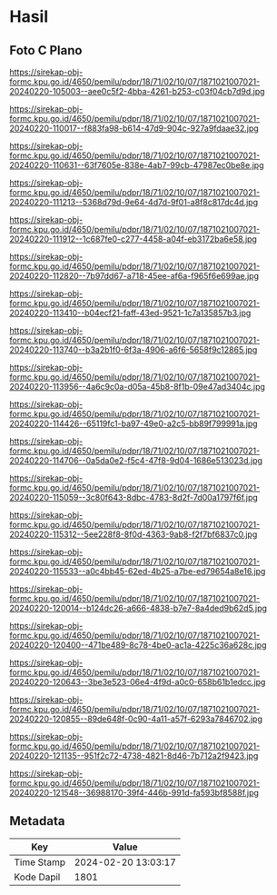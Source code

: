 # Hasil

## Foto C Plano

https://sirekap-obj-formc.kpu.go.id/4650/pemilu/pdpr/18/71/02/10/07/1871021007021-20240220-105003--aee0c5f2-4bba-4261-b253-c03f04cb7d9d.jpg

https://sirekap-obj-formc.kpu.go.id/4650/pemilu/pdpr/18/71/02/10/07/1871021007021-20240220-110017--f883fa98-b614-47d9-904c-927a9fdaae32.jpg

https://sirekap-obj-formc.kpu.go.id/4650/pemilu/pdpr/18/71/02/10/07/1871021007021-20240220-110631--63f7605e-838e-4ab7-99cb-47987ec0be8e.jpg

https://sirekap-obj-formc.kpu.go.id/4650/pemilu/pdpr/18/71/02/10/07/1871021007021-20240220-111213--5368d79d-9e64-4d7d-9f01-a8f8c817dc4d.jpg

https://sirekap-obj-formc.kpu.go.id/4650/pemilu/pdpr/18/71/02/10/07/1871021007021-20240220-111912--1c687fe0-c277-4458-a04f-eb3172ba6e58.jpg

https://sirekap-obj-formc.kpu.go.id/4650/pemilu/pdpr/18/71/02/10/07/1871021007021-20240220-112820--7b97dd67-a718-45ee-af6a-f965f6e699ae.jpg

https://sirekap-obj-formc.kpu.go.id/4650/pemilu/pdpr/18/71/02/10/07/1871021007021-20240220-113410--b04ecf21-faff-43ed-9521-1c7a135857b3.jpg

https://sirekap-obj-formc.kpu.go.id/4650/pemilu/pdpr/18/71/02/10/07/1871021007021-20240220-113740--b3a2b1f0-6f3a-4906-a6f6-5658f9c12865.jpg

https://sirekap-obj-formc.kpu.go.id/4650/pemilu/pdpr/18/71/02/10/07/1871021007021-20240220-113956--4a6c9c0a-d05a-45b8-8f1b-09e47ad3404c.jpg

https://sirekap-obj-formc.kpu.go.id/4650/pemilu/pdpr/18/71/02/10/07/1871021007021-20240220-114426--65119fc1-ba97-49e0-a2c5-bb89f799991a.jpg

https://sirekap-obj-formc.kpu.go.id/4650/pemilu/pdpr/18/71/02/10/07/1871021007021-20240220-114706--0a5da0e2-f5c4-47f8-9d04-1686e513023d.jpg

https://sirekap-obj-formc.kpu.go.id/4650/pemilu/pdpr/18/71/02/10/07/1871021007021-20240220-115059--3c80f643-8dbc-4783-8d2f-7d00a1797f6f.jpg

https://sirekap-obj-formc.kpu.go.id/4650/pemilu/pdpr/18/71/02/10/07/1871021007021-20240220-115312--5ee228f8-8f0d-4363-9ab8-f2f7bf6837c0.jpg

https://sirekap-obj-formc.kpu.go.id/4650/pemilu/pdpr/18/71/02/10/07/1871021007021-20240220-115533--a0c4bb45-62ed-4b25-a7be-ed79654a8e16.jpg

https://sirekap-obj-formc.kpu.go.id/4650/pemilu/pdpr/18/71/02/10/07/1871021007021-20240220-120014--b124dc26-a666-4838-b7e7-8a4ded9b62d5.jpg

https://sirekap-obj-formc.kpu.go.id/4650/pemilu/pdpr/18/71/02/10/07/1871021007021-20240220-120400--471be489-8c78-4be0-ac1a-4225c36a628c.jpg

https://sirekap-obj-formc.kpu.go.id/4650/pemilu/pdpr/18/71/02/10/07/1871021007021-20240220-120643--3be3e523-06e4-4f9d-a0c0-658b61b1edcc.jpg

https://sirekap-obj-formc.kpu.go.id/4650/pemilu/pdpr/18/71/02/10/07/1871021007021-20240220-120855--89de648f-0c90-4a11-a57f-6293a7846702.jpg

https://sirekap-obj-formc.kpu.go.id/4650/pemilu/pdpr/18/71/02/10/07/1871021007021-20240220-121135--951f2c72-4738-4821-8d46-7b712a2f9423.jpg

https://sirekap-obj-formc.kpu.go.id/4650/pemilu/pdpr/18/71/02/10/07/1871021007021-20240220-121548--36988170-39f4-446b-991d-fa593bf8588f.jpg


## Metadata

| Key        | Value               |
| ---------- | ------------------- |
| Time Stamp | 2024-02-20 13:03:17 |
| Kode Dapil | 1801                |



